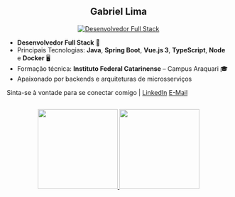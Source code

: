 <h2 align="center">Gabriel Lima</h2>
<div>

  <p align="center">
    <a href="#">
      <img title="Desenvolvedor Full Stack" src="https://img.shields.io/badge/Desenvolvedor%20Full%20Stack-blue?style=for-the-badge">
    </a>
  </p>

  - **Desenvolvedor Full Stack** 🚀  
  - Principais Tecnologias: **Java**, **Spring Boot**, **Vue.js 3**, **TypeScript**, **Node** e **Docker** 🖥️  
  - Formação técnica: **Instituto Federal Catarinense** – Campus Araquari 🎓
  - Apaixonado por backends e arquiteturas de microsserviços
  <p>
    Sinta-se à vontade para se conectar comigo | 
    <a href="https://www.linkedin.com/in/gabriel-limadev/">LinkedIn</a>
    <a href="mailto:gabriellima2803@gmail.com">E-Mail</a>
  </p>

</div>

##

<div align="center">
  <a href="https://github.com/GabrielLima2803">
    <img height="180em" src="https://github-readme-stats.vercel.app/api?username=GabrielLima2803&show_icons=true&theme=dark&include_all_commits=true&count_private=true"/>
    <img height="180em" src="https://github-readme-stats.vercel.app/api/top-langs/?username=GabrielLima2803&layout=compact&langs_count=7&theme=dark"/>
  </a>
</div>
